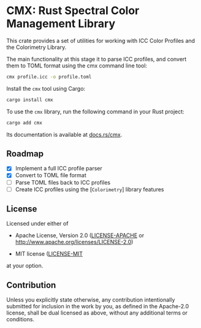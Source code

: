 # CMX: Rust Spectral Color Management Library
<!-- cargo-rdme start -->

This crate provides a set of utilities for working with ICC Color Profiles
and the Colorimetry Library.

The main functionality at this stage it to parse ICC profiles, and convert them
to TOML format using the cmx command line tool:

```bash
cmx profile.icc -o profile.toml
 ```

Install the `cmx` tool using Cargo:

```bash
cargo install cmx
```

To use the `cmx` library, run the following command in your Rust project:

```bash
cargo add cmx
```

Its documentation is available at [docs.rs/cmx](https://docs.rs/cmx).

## Roadmap

- [X] Implement a full ICC profile parser
- [X] Convert to TOML file format
- [ ] Parse TOML files back to ICC profiles
- [ ] Create ICC profiles using the [`Colorimetry`] library features

<!-- cargo-rdme end -->

## License

Licensed under either of

- Apache License, Version 2.0
  ([LICENSE-APACHE](LICENSE-APACHE) or <http://www.apache.org/licenses/LICENSE-2.0>)

- MIT license
  ([LICENSE-MIT](LICENSE-MIT)

at your option.

## Contribution

Unless you explicitly state otherwise, any contribution intentionally submitted
for inclusion in the work by you, as defined in the Apache-2.0 license, shall be
dual licensed as above, without any additional terms or conditions.
